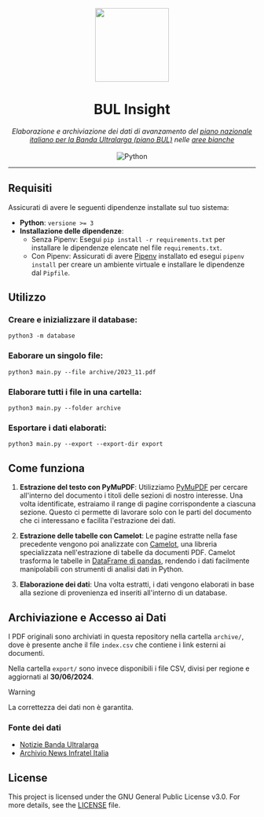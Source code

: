 <div align="center">
  <img src="https://i.imgur.com/2IhIywQ.png" width="150" />
  <h1>BUL Insight</h1>
  <em>Elaborazione e archiviazione dei dati di avanzamento del <a href="https://fibra.click/piano-bul/">piano nazionale italiano per la Banda Ultralarga (piano BUL)</a> nelle <a href="https://fibra.click/piano-aree-bianche/">aree bianche</a></em>
  <br>
  <br>
  <img src="https://img.shields.io/badge/Python-3776AB.svg?style=flat&logo=Python&logoColor=white" alt="Python">
</div>

---

## Requisiti

Assicurati di avere le seguenti dipendenze installate sul tuo sistema:

- **Python**: `versione >= 3`
- **Installazione delle dipendenze**:
  - Senza Pipenv: Esegui `pip install -r requirements.txt` per installare le dipendenze elencate nel file `requirements.txt`.
  - Con Pipenv: Assicurati di avere [Pipenv](https://pipenv.pypa.io/en/latest/) installato ed esegui `pipenv install` per creare un ambiente virtuale e installare le dipendenze dal `Pipfile`.

## Utilizzo

### Creare e inizializzare il database:

```
python3 -m database
```

### Eaborare un singolo file:

```
python3 main.py --file archive/2023_11.pdf
```

### Elaborare tutti i file in una cartella:

```
python3 main.py --folder archive
```

### Esportare i dati elaborati:

```
python3 main.py --export --export-dir export
```

## Come funziona

1. **Estrazione del testo con PyMuPDF**: Utilizziamo [PyMuPDF](https://pymupdf.readthedocs.io/en/latest/) per cercare all'interno del documento i titoli delle sezioni di nostro interesse. Una volta identificate, estraiamo il range di pagine corrispondente a ciascuna sezione. Questo ci permette di lavorare solo con le parti del documento che ci interessano e facilita l'estrazione dei dati.

2. **Estrazione delle tabelle con Camelot**: Le pagine estratte nella fase precedente vengono poi analizzate con [Camelot](https://camelot-py.readthedocs.io/en/master/), una libreria specializzata nell'estrazione di tabelle da documenti PDF. Camelot trasforma le tabelle in [DataFrame di pandas](https://pandas.pydata.org/pandas-docs/stable/reference/api/pandas.DataFrame.html), rendendo i dati facilmente manipolabili con strumenti di analisi dati in Python.

3. **Elaborazione dei dati**: Una volta estratti, i dati vengono elaborati in base alla sezione di provenienza ed inseriti all'interno di un database.

## Archiviazione e Accesso ai Dati

I PDF originali sono archiviati in questa repository nella cartella `archive/`, dove è presente anche il file `index.csv` che contiene i link esterni ai documenti.

Nella cartella `export/` sono invece disponibili i file CSV, divisi per regione e aggiornati al **30/06/2024**.

> [!WARNING]
> La correttezza dei dati non è garantita.

### Fonte dei dati

- [Notizie Banda Ultralarga](https://bandaultralarga.italia.it/category/notizie/)
- [Archivio News Infratel Italia](https://www.infratelitalia.it/archivio-news)

## License

This project is licensed under the GNU General Public License v3.0. For more details, see the [LICENSE](https://github.com/zayigo/postfix-to-cloudflare/blob/main/LICENSE) file.
